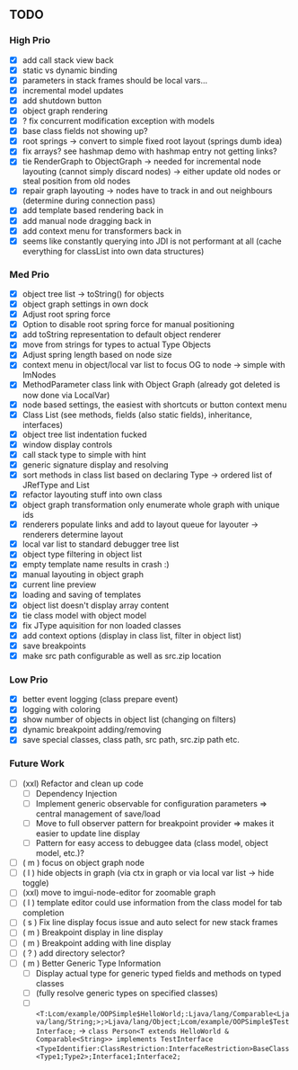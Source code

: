 ## TODO

### High Prio

- [x] add call stack view back
- [x] static vs dynamic binding 
- [x] parameters in stack frames should be local vars...
- [x] incremental model updates
- [x] add shutdown button
- [x] object graph rendering
- [x] ? fix concurrent modification exception with models
- [x] base class fields not showing up?
- [x] root springs -> convert to simple fixed root layout (springs dumb idea)
- [x] fix arrays? see hashmap demo with hashmap entry not getting links?
- [x] tie RenderGraph to ObjectGraph -> needed for incremental node layouting (cannot simply discard nodes) -> either update old nodes or steal position from old nodes
- [x] repair graph layouting -> nodes have to track in and out neighbours (determine during connection pass)
- [x] add template based rendering back in
- [x] add manual node dragging back in
- [x] add context menu for transformers back in
- [x] seems like constantly querying into JDI is not performant at all (cache everything for classList into own data structures)

### Med Prio

- [x] object tree list -> toString() for objects
- [x] object graph settings in own dock
- [x] Adjust root spring force
- [x] Option to disable root spring force for manual positioning
- [x] add toString representation to default object renderer
- [x] move from strings for types to actual Type Objects
- [x] Adjust spring length based on node size
- [x] context menu in object/local var list to focus OG to node -> simple with ImNodes
- [x] MethodParameter class link with Object Graph (already got deleted is now done via LocalVar)
- [x] node based settings, the easiest with shortcuts or button context menu
- [x] Class List (see methods, fields (also static fields), inheritance, interfaces)
- [x] object tree list indentation fucked
- [x] window display controls 
- [x] call stack type to simple with hint
- [x] generic signature display and resolving
- [x] sort methods in class list based on declaring Type -> ordered list of JRefType and List<Method>
- [x] refactor layouting stuff into own class
- [x] object graph transformation only enumerate whole graph with unique ids
- [x] renderers populate links and add to layout queue for layouter -> renderers determine layout
- [x] local var list to standard debugger tree list
- [x] object type filtering in object list
- [x] empty template name results in crash :)
- [x] manual layouting in object graph
- [x] current line preview
- [x] loading and saving of templates
- [x] object list doesn't display array content
- [x] tie class model with object model
- [x] fix JType aquisition for non loaded classes
- [x] add context options (display in class list, filter in object list)
- [x] save breakpoints
- [x] make src path configurable as well as src.zip location

### Low Prio

- [x] better event logging (class prepare event)
- [x] logging with coloring
- [x] show number of objects in object list (changing on filters)
- [x] dynamic breakpoint adding/removing
- [x] save special classes, class path, src path, src.zip path etc.

### Future Work

- [ ] (xxl) Refactor and clean up code
  - [ ] Dependency Injection
  - [ ] Implement generic observable for configuration parameters => central management of save/load
  - [ ] Move to full observer pattern for breakpoint provider => makes it easier to update line display
  - [ ] Pattern for easy access to debuggee data (class model, object model, etc.)?
- [ ] ( m ) focus on object graph node
- [ ] ( l ) hide objects in graph (via ctx in graph or via local var list -> hide toggle)
- [ ] (xxl) move to imgui-node-editor for zoomable graph
- [ ] ( l ) template editor could use information from the class model for tab completion
- [ ] ( s ) Fix line display focus issue and auto select for new stack frames 
- [ ] ( m ) Breakpoint display in line display
- [ ] ( m ) Breakpoint adding with line display
- [ ] ( ? ) add directory selector?
- [ ] ( m ) Better Generic Type Information
  - [ ] Display actual type for generic typed fields and methods on typed classes  
  - [ ]  (fully resolve generic types on specified classes)
  - [ ]  `<T:Lcom/example/OOPSimple$HelloWorld;:Ljava/lang/Comparable<Ljava/lang/String;>;>Ljava/lang/Object;Lcom/example/OOPSimple$TestInterface;` -> `class Person<T extends HelloWorld & Comparable<String>> implements TestInterface`
         `<TypeIdentifier:ClassRestriction:InterfaceRestriction>BaseClass<Type1;Type2>;Interface1;Interface2;`